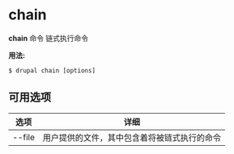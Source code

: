 # chain
**chain** 命令 链式执行命令

**用法:**
```
$ drupal chain [options] 
```

## 可用选项
选项 | 详细
-------|-------------
--file | 用户提供的文件，其中包含着将被链式执行的命令
